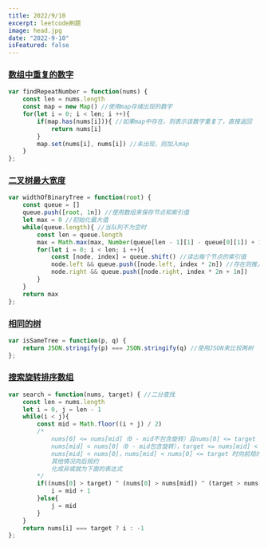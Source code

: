 ```yaml
---
title: 2022/9/10
excerpt: leetcode刷题
image: head.jpg
date: "2022-9-10"
isFeatured: false
---
```


### [数组中重复的数字](https://leetcode.cn/problems/shu-zu-zhong-zhong-fu-de-shu-zi-lcof/)

```js
var findRepeatNumber = function(nums) {
    const len = nums.length
    const map = new Map() //使用map存储出现的数字
    for(let i = 0; i < len; i ++){
        if(map.has(nums[i])){ //如果map中存在，则表示该数字重复了，直接返回
            return nums[i]
        }
        map.set(nums[i], nums[i]) //未出现，则加入map
    }
};
```

### [二叉树最大宽度](https://leetcode.cn/problems/maximum-width-of-binary-tree/)

```js
var widthOfBinaryTree = function(root) {
    const queue = [] 
    queue.push([root, 1n]) //使用数组来保存节点和索引值
    let max = 0 //初始化最大值
    while(queue.length){ //当队列不为空时
        const len = queue.length
        max = Math.max(max, Number(queue[len - 1][1] - queue[0][1]) + 1) //比较最大值
        for(let i = 0; i < len; i ++){
            const [node, index] = queue.shift() //读出每个节点的索引值
            node.left && queue.push([node.left, index * 2n]) //存在则推入
            node.right && queue.push([node.right, index * 2n + 1n])
        }
    }
    return max
};
```

### [相同的树](https://leetcode.cn/problems/same-tree/)

```js
var isSameTree = function(p, q) {
    return JSON.stringify(p) === JSON.stringify(q) //使用JSON来比较两树
};
```

### [搜索旋转排序数组](https://leetcode.cn/problems/search-in-rotated-sorted-array/)

```js
var search = function(nums, target) { //二分查找
    const len = nums.length
    let i = 0, j = len - 1
    while(i < j){
        const mid = Math.floor((i + j) / 2)
        /*
        	nums[0] <= nums[mid]（0 - mid不包含旋转）且nums[0] <= target <= nums[mid] 时 high 向前规约；
			nums[mid] < nums[0]（0 - mid包含旋转），target <= nums[mid] < nums[0] 时向前规约（target 在旋转位置到 				mid 之间）
			nums[mid] < nums[0]，nums[mid] < nums[0] <= target 时向前规约（target 在 0 到旋转位置之间）
			其他情况向后规约
			化成异或就为下面的表达式
        */
        if((nums[0] > target) ^ (nums[0] > nums[mid]) ^ (target > nums[mid])){
            i = mid + 1
        }else{
            j = mid
        }
    }
    return nums[i] === target ? i : -1
};
```

